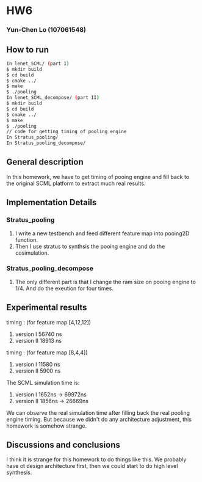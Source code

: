 # HW6
### Yun-Chen Lo (107061548)

## How to run
```bash
In lenet_SCML/ (part I)
$ mkdir build
$ cd build
$ cmake ../
$ make
$ ./pooling
In lenet_SCML_decompose/ (part II)
$ mkdir build
$ cd build
$ cmake ../
$ make
$ ./pooling
// code for getting timing of pooling engine
In Stratus_pooling/   
In Stratus_pooling_decompose/
```

## General description
In this homework, we have to get timing of pooing engine and fill back to the original SCML platform to extract much real results.


## Implementation Details
### Stratus_pooling
1. I write a new testbench and feed different feature map into pooing2D function.
2. Then I use stratus to synthsis the pooing engine and do the cosimulation.

### Stratus_pooling_decompose
1. The only different part is that I change the ram size on pooing engine to 1/4. And do the exeution for four times.

## Experimental results

timing : (for feature map [4,12,12])

1. version I 56740 ns
2. version II 18913 ns

timing : (for feature map [8,4,4])

1. version I 11580 ns
2. version II 5900 ns


The SCML simulation time is:

1. version I 1652ns -> 69972ns
2. version II 1856ns -> 26669ns

We can observe the real simulation time after filling back the real pooling engine timing. But because we didn't do any architecture adjustment, this homework is somehow strange.

## Discussions and conclusions
I think it is strange for this homework to do things like this.
We probably have ot design architecture first, then we could start to do high level synthesis.